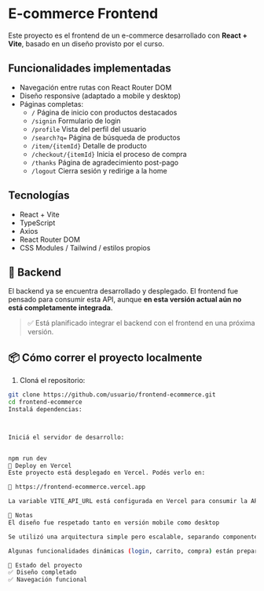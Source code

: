 #  E-commerce Frontend

Este proyecto es el frontend de un e-commerce desarrollado con **React + Vite**, basado en un diseño provisto por el curso.

##  Funcionalidades implementadas

- Navegación entre rutas con React Router DOM
- Diseño responsive (adaptado a mobile y desktop)
- Páginas completas:
  - `/` Página de inicio con productos destacados
  - `/signin` Formulario de login
  - `/profile` Vista del perfil del usuario
  - `/search?q=` Página de búsqueda de productos
  - `/item/{itemId}` Detalle de producto
  - `/checkout/{itemId}` Inicia el proceso de compra
  - `/thanks` Página de agradecimiento post-pago
  - `/logout` Cierra sesión y redirige a la home

##  Tecnologías

- React + Vite
- TypeScript
- Axios
- React Router DOM
- CSS Modules / Tailwind / estilos propios

## 🔗 Backend

El backend ya se encuentra desarrollado y desplegado. El frontend fue pensado para consumir esta API, aunque **en esta versión actual aún no está completamente integrada**.

> ✅ Está planificado integrar el backend con el frontend en una próxima versión.

## 📦 Cómo correr el proyecto localmente

1. Cloná el repositorio:
```bash
git clone https://github.com/usuario/frontend-ecommerce.git
cd frontend-ecommerce
Instalá dependencias:



Iniciá el servidor de desarrollo:


npm run dev
🚀 Deploy en Vercel
Este proyecto está desplegado en Vercel. Podés verlo en:

🔗 https://frontend-ecommerce.vercel.app

La variable VITE_API_URL está configurada en Vercel para consumir la API correctamente.

📝 Notas
El diseño fue respetado tanto en versión mobile como desktop

Se utilizó una arquitectura simple pero escalable, separando componentes reutilizables

Algunas funcionalidades dinámicas (login, carrito, compra) están preparadas pero no activas por falta de integración con backend

📌 Estado del proyecto
✅ Diseño completado
✅ Navegación funcional
